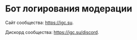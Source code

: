 # Бот логирования модерации

Сайт сообщества: https://igc.su.

Дискорд сообщества: https://igc.su/discord.

